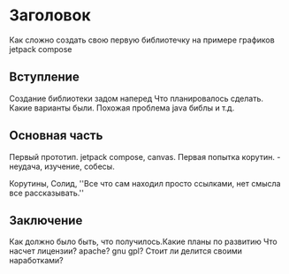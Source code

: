 # Заголовок
Как сложно создать свою первую библиотечку на примере графиков jetpack compose
## Вступление
Cоздание библиотеки задом наперед
Что планировалось сделать. Какие варианты были. Похожая проблема java библы и т.д.
## Основная часть
Первый прототип. jetpack compose, canvas.
Первая попытка корутин. - неудача,
изучение, собесы.

Корутины, Солид, 
''Все что сам находил просто ссылками, нет смысла все рассказывать.''

## Заключение
Как должно было быть, что получилось.Какие планы по развитию
Что насчет лицензии? apache? gnu gpl? Стоит ли делится своими наработками?
